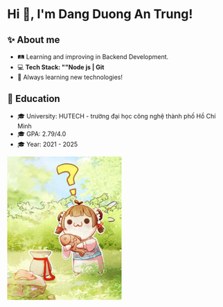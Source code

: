 # Hi 👋, I'm Dang Duong An Trung!

## ✨ About me 
- 🛤️ Learning and improving in Backend Development.
- 💻 **Tech Stack: ""Node js | Git**
- 🚀 Always learning new technologies!
## 🏫 Education
- 🎓 University: HUTECH - trường đại học công nghệ thành phố Hồ Chí Minh
- 🎓 GPA: 2.79/4.0
- 🎓 Year: 2021 - 2025

![Profile Banner](https://github.com/Znaru/Znaru/blob/main/Screenshot_20230110_023620.png?raw=true)
